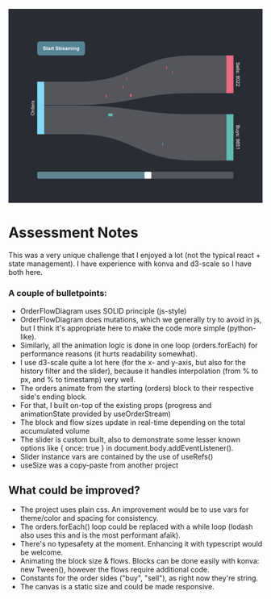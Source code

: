 ![Order Flow Diagram](https://github.com/JasonMHasperhoven/orderflows/blob/main/public/orderflow.png)

# Assessment Notes

This was a very unique challenge that I enjoyed a lot (not the typical react + state management). I have experience with konva and d3-scale so I have both here.

### A couple of bulletpoints:

- OrderFlowDiagram uses SOLID principle (js-style)
- OrderFlowDiagram does mutations, which we generally try to avoid in js, but I think it's appropriate here to make the code more simple (python-like).
- Similarly, all the animation logic is done in one loop (orders.forEach) for performance reasons (it hurts readability somewhat).
- I use d3-scale quite a lot here (for the x- and y-axis, but also for the history filter and the slider), because it handles interpolation (from % to px, and % to timestamp) very well.
- The orders animate from the starting (orders) block to their respective side's ending block.
- For that, I built on-top of the existing props (progress and animationState provided by useOrderStream)
- The block and flow sizes update in real-time depending on the total accumulated volume
- The slider is custom built, also to demonstrate some lesser known options like { once: true } in document.body.addEventListener().
- Slider instance vars are contained by the use of useRefs()
- useSize was a copy-paste from another project

## What could be improved?

- The project uses plain css. An improvement would be to use vars for theme/color and spacing for consistency.
- The orders.forEach() loop could be replaced with a while loop (lodash also uses this and is the most performant afaik).
- There's no typesafety at the moment. Enhancing it with typescript would be welcome.
- Animating the block size & flows. Blocks can be done easily with konva: new Tween(), however the flows require additional code.
- Constants for the order sides ("buy", "sell"), as right now they're string.
- The canvas is a static size and could be made responsive.
